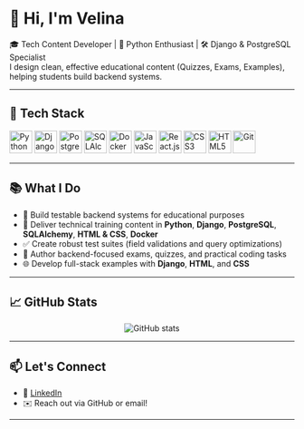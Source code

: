 # 👋 Hi, I'm Velina

🎓 Tech Content Developer | 🐍 Python Enthusiast | 🛠️ Django & PostgreSQL Specialist  
I design clean, effective educational content (Quizzes, Exams, Examples), helping students build backend systems.

---

## 🧰 Tech Stack

<p align="left">
  <a href="https://www.python.org/" target="_blank"><img src="https://cdn.jsdelivr.net/gh/devicons/devicon/icons/python/python-original.svg" alt="Python" width="40" height="40"/></a>
  <a href="https://www.djangoproject.com/" target="_blank"><img src="https://cdn.jsdelivr.net/gh/devicons/devicon/icons/django/django-plain.svg" alt="Django" width="40" height="40"/></a>
  <a href="https://www.postgresql.org/" target="_blank"><img src="https://cdn.jsdelivr.net/gh/devicons/devicon/icons/postgresql/postgresql-original.svg" alt="PostgreSQL" width="40" height="40"/></a>
  <a href="https://www.sqlalchemy.org/" target="_blank"><img src="https://cdn.jsdelivr.net/gh/devicons/devicon/icons/sqlalchemy/sqlalchemy-original.svg" alt="SQLAlchemy" width="40" height="40"/></a>
  <a href="https://www.docker.com/" target="_blank"><img src="https://cdn.jsdelivr.net/gh/devicons/devicon/icons/docker/docker-original.svg" alt="Docker" width="40" height="40"/></a>
  <a href="https://developer.mozilla.org/en-US/docs/Web/JavaScript" target="_blank"><img src="https://cdn.jsdelivr.net/gh/devicons/devicon/icons/javascript/javascript-original.svg" alt="JavaScript" width="40" height="40"/></a>
  <a href="https://react.dev/" target="_blank"><img src="https://cdn.jsdelivr.net/gh/devicons/devicon/icons/react/react-original.svg" alt="React.js" width="40" height="40"/></a>
  <a href="https://developer.mozilla.org/en-US/docs/Web/CSS" target="_blank"><img src="https://cdn.jsdelivr.net/gh/devicons/devicon/icons/css3/css3-original.svg" alt="CSS3" width="40" height="40"/></a>
  <a href="https://developer.mozilla.org/en-US/docs/Web/HTML" target="_blank"><img src="https://cdn.jsdelivr.net/gh/devicons/devicon/icons/html5/html5-original.svg" alt="HTML5" width="40" height="40"/></a>
  <a href="https://git-scm.com/" target="_blank"><img src="https://cdn.jsdelivr.net/gh/devicons/devicon/icons/git/git-original.svg" alt="Git" width="40" height="40"/></a>
</p>

---

## 📚 What I Do

- 🧪 Build testable backend systems for educational purposes  
- 🧠 Deliver technical training content in **Python**, **Django**, **PostgreSQL**, **SQLAlchemy**, **HTML & CSS**, **Docker**  
- ✅ Create robust test suites (field validations and query optimizations)  
- 📘 Author backend-focused exams, quizzes, and practical coding tasks  
- 🌐 Develop full-stack examples with **Django**, **HTML**, and **CSS**

---

## 📈 GitHub Stats

<p align="center">
  <img src="https://github-readme-stats.vercel.app/api?username=viligen&show_icons=true&theme=dracula" alt="GitHub stats" />
</p>

---

## 📫 Let's Connect

- 💼 [LinkedIn](https://www.linkedin.com/in/velina-genova-a1726a37)
- ✉️ Reach out via GitHub or email!

---


<!---
viligen/viligen is a ✨ special ✨ repository because its `README.md` (this file) appears on your GitHub profile.
You can click the Preview link to take a look at your changes.
--->
